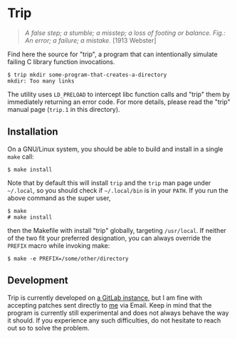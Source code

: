 Trip
====

> _A false step; a stumble; a misstep; a loss of footing or balance.
> Fig.: An error; a failure; a mistake._  [1913 Webster]

Find here the source for "trip", a program that can intentionally
simulate failing C library function invocations.

	$ trip mkdir some-program-that-creates-a-directory
	mkdir: Too many links

The utility uses `LD_PRELOAD` to intercept libc function calls and
"trip" them by immediately returning an error code.  For more details,
please read the "trip" manual page (`trip.1` in this directory).

Installation
------------

On a GNU/Linux system, you should be able to build and install in a
single `make` call:

	$ make install

Note that by default this will install `trip` and the `trip` man page
under `~/.local`, so you should check if `~/.local/bin` is in your
`PATH`.  If you run the above command as the super user,

	$ make
	# make install

then the Makefile with install "trip" globally, targeting
`/usr/local`.  If neither of the two fit your preferred designation,
you can always override the `PREFIX` macro while invoking make:

	$ make -e PREFIX=/some/other/directory

Development
-----------

Trip is currently developed on [a GitLab instance], but I am fine with
accepting patches sent directly to [me] via Email.  Keep in mind that
the program is currently still experimental and does not always behave
the way it should.  If you experience any such difficulties, do not
hesitate to reach out so to solve the problem.

[a GitLab instance]:
	https://gitlab.cs.fau.de/oj14ozun/trip/
[me]:
	https://wwwcip.cs.fau.de/~oj14ozun/#contact
